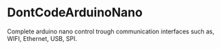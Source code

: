 # DontCodeArduinoNano
Complete arduino nano control trough communication interfaces such as, WIFI, Ethernet, USB, SPI.
